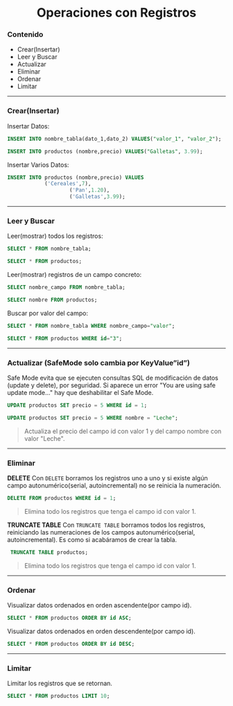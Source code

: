 <h1 align=center>Operaciones con Registros</h1>

### Contenido

- Crear(Insertar)
- Leer y Buscar
- Actualizar
- Eliminar
- Ordenar
- Limitar

---

### Crear(Insertar)

Insertar Datos:

```SQL
INSERT INTO nombre_tabla(dato_1,dato_2) VALUES("valor_1", "valor_2");

INSERT INTO productos (nombre,precio) VALUES("Galletas", 3.99);
```

Insertar Varios Datos:

```SQL
INSERT INTO productos (nombre,precio) VALUES
		    ('Cereales',7),
                    ('Pan',1.20),
                    ('Galletas',3.99);
```

---

### Leer y Buscar

Leer(mostrar) todos los registros:

```SQL
SELECT * FROM nombre_tabla;

SELECT * FROM productos;
```

Leer(mostrar) registros de un campo concreto:

```SQL
SELECT nombre_campo FROM nombre_tabla;

SELECT nombre FROM productos;
```

Buscar por valor del campo:

```SQL
SELECT * FROM nombre_tabla WHERE nombre_campo="valor";

SELECT * FROM productos WHERE id="3";
```

---

### Actualizar (SafeMode solo cambia por KeyValue”id”)

Safe Mode evita que se ejecuten consultas SQL de modificación de datos (update y delete), por seguridad. Si aparece un error "You are using safe update mode..." hay que deshabilitar el Safe Mode.

```SQL
UPDATE productos SET precio = 5 WHERE id = 1;

UPDATE productos SET precio = 5 WHERE nombre = "Leche";
```

> Actualiza el precio del campo id con valor 1 y del campo nombre con valor "Leche".

---

### Eliminar

**DELETE**
Con `DELETE` borramos los registros uno a uno y si existe algún campo autonumérico(serial, autoincremental) no se reinicia la numeración.

```SQL
DELETE FROM productos WHERE id = 1;
```

> Elimina todo los registros que tenga el campo id con valor 1.

**TRUNCATE TABLE**
Con `TRUNCATE TABLE` borramos todos los registros, reiniciando las numeraciones de los campos autonumérico(serial, autoincremental). Es como si acabáramos de crear la tabla.

```SQL
 TRUNCATE TABLE productos;
```

> Elimina todo los registros que tenga el campo id con valor 1.

---

### Ordenar

Visualizar datos ordenados en orden ascendente(por campo id).

```SQL
SELECT * FROM productos ORDER BY id ASC;
```

Visualizar datos ordenados en orden descendente(por campo id).

```SQL
SELECT * FROM productos ORDER BY id DESC;
```

---

### Limitar

Limitar los registros que se retornan.

```SQL
SELECT * FROM productos LIMIT 10;
```
